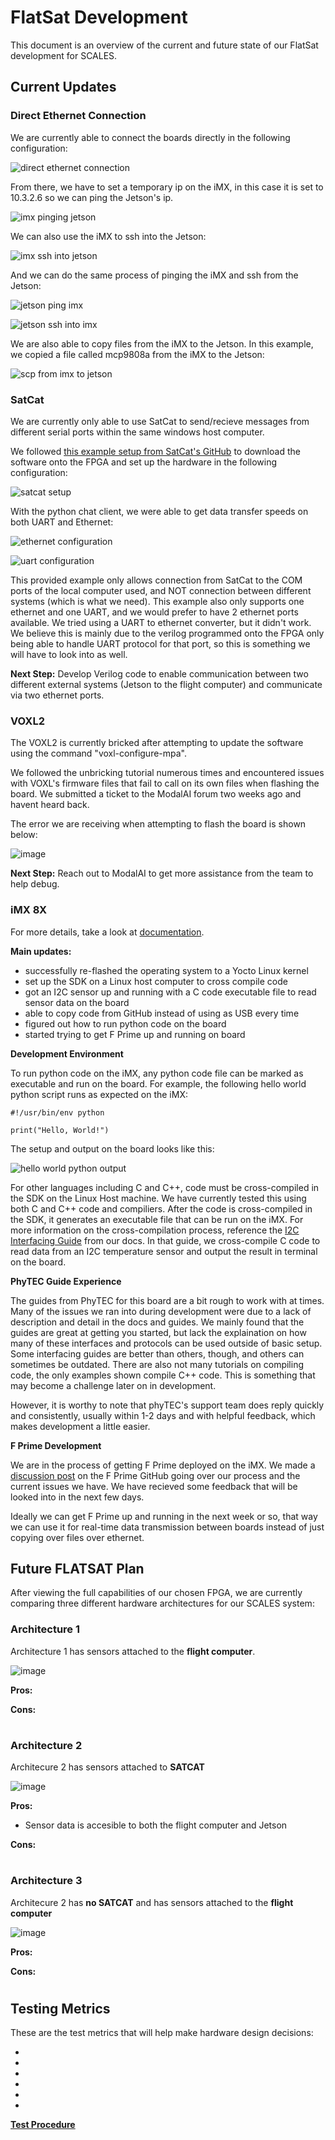 # FlatSat Development

This document is an overview of the current and future state of our FlatSat development for SCALES.

## Current Updates
### **Direct Ethernet Connection**

We are currently able to connect the boards directly in the following configuration:

![direct ethernet connection](Images/direct_ethernet.png)

From there, we have to set a temporary ip on the iMX, in this case it is set to 10.3.2.6 so we can ping the Jetson's ip.

![imx pinging jetson](Images/imx_ping_jetson.png)

We can also use the iMX to ssh into the Jetson:

![imx ssh into jetson](Images/imx_ssh_into_jetson.png)

And we can do the same process of pinging the iMX and ssh from the Jetson:

![jetson ping imx](Images/jetson_ping_imx.png)

![jetson ssh into imx](Images/jetson_ssh_into_imx.png)

We are also able to copy files from the iMX to the Jetson. In this example, we copied a file called mcp9808a from the iMX to the Jetson:

![scp from imx to jetson](Images/imx_scp_to_jetson.png)

### **SatCat**

We are currently only able to use SatCat to send/recieve messages from different serial ports within the same windows host computer. 

We followed [this example setup from SatCat's GitHub](https://github.com/the-aerospace-corporation/satcat5/tree/main/examples/arty_a7) to download the software onto the FPGA and set up the hardware in the following configuration: 

![satcat setup](Images/satcat_setup.png)

With the python chat client, we were able to get data transfer speeds on both UART and Ethernet:

![ethernet configuration](Images/satcat_ethernet_config.png)

![uart configuration](Images/satcat_uart_config.png)

This provided example only allows connection from SatCat to the COM ports of the local computer used, and NOT connection between different systems (which is what we need). This example also only supports one ethernet and one UART, and we would prefer to have 2 ethernet ports available. We tried using a UART to ethernet converter, but it didn't work. We believe this is mainly due to the verilog programmed onto the FPGA only being able to handle UART protocol for that port, so this is something we will have to look into as well. 

**Next Step:** Develop Verilog code to enable communication between two different external systems (Jetson to the flight computer) and communicate via two ethernet ports.


### **VOXL2**
The VOXL2 is currently bricked after attempting to update the software using the command "voxl-configure-mpa".

We followed the unbricking tutorial numerous times and encountered issues with VOXL's firmware files that fail to call on its own files when flashing the board. We submitted a ticket to the ModalAI forum two weeks ago and havent heard back.

The error we are receiving when attempting to flash the board is shown below:

![image](https://github.com/user-attachments/assets/95d4e173-b450-4e02-9d51-37697092857a)

**Next Step:** Reach out to ModalAI to get more assistance from the team to help debug.



### iMX 8X

For more details, take a look at [documentation](https://scales-hardware.readthedocs.io/en/latest/imx8x_procedures/).

**Main updates:**
- successfully re-flashed the operating system to a Yocto Linux kernel
- set up the SDK on a Linux host computer to cross compile code
- got an I2C sensor up and running with a C code executable file to read sensor data on the board
- able to copy code from GitHub instead of using as USB every time
- figured out how to run python code on the board
- started trying to get F Prime up and running on board

**Development Environment**

To run python code on the iMX, any python code file can be marked as executable and run on the board. For example, the following hello world python script runs as expected on the iMX:
```
#!/usr/bin/env python

print("Hello, World!")
```
The setup and output on the board looks like this:

![hello world python output](Images/helloworldpython_output.png)

For other languages including C and C++, code must be cross-compiled in the SDK on the Linux Host machine. We have currently tested this using both C and C++ code and compiliers. After the code is cross-compiled in the SDK, it generates an executable file that can be run on the iMX. For more information on the cross-compilation process, reference the [I2C Interfacing Guide](https://scales-hardware.readthedocs.io/en/latest/imx8x_procedures/#i2c-interfacing) from our docs. In that guide, we cross-compile C code to read data from an I2C temperature sensor and output the result in terminal on the board. 

**PhyTEC Guide Experience**

The guides from PhyTEC for this board are a bit rough to work with at times. Many of the issues we ran into during development were due to a lack of description and detail in the docs and guides. We mainly found that the guides are great at getting you started, but lack the explaination on how many of these interfaces and protocols can be used outside of basic setup. Some interfacing guides are better than others, though, and others can sometimes be outdated. There are also not many tutorials on compiling code, the only examples shown compile C++ code. This is something that may become a challenge later on in development. 

However, it is worthy to note that phyTEC's support team does reply quickly and consistently, usually within 1-2 days and with helpful feedback, which makes development a little easier. 

**F Prime Development**

We are in the process of getting F Prime deployed on the iMX. We made a [discussion post](https://github.com/nasa/fprime/discussions/3002#discussioncomment-11158814) on the F Prime GitHub going over our process and the current issues we have. We have recieved some feedback that will be looked into in the next few days.

Ideally we can get F Prime up and running in the next week or so, that way we can use it for real-time data transmission between boards instead of just copying over files over ethernet. 

## Future FLATSAT Plan
After viewing the full capabilities of our chosen FPGA, we are currently comparing three different hardware architectures for our SCALES system:

### Architecture 1
Architecture 1 has sensors attached to the **flight computer**.

![image](https://github.com/user-attachments/assets/3d400f78-7bee-4894-8597-d6ad3240c092)


__Pros:__

__Cons:__

#
### Architecture 2
Architecure 2 has sensors attached to **SATCAT**

![image](https://github.com/user-attachments/assets/0c57dd32-698c-42cd-b15a-72d68b3255de)



__Pros:__
- Sensor data is accesible to both the flight computer and Jetson

__Cons:__

#
### Architecture 3
Architecure 2 has **no SATCAT** and has sensors attached to the **flight computer**

![image](https://github.com/user-attachments/assets/ccabc11a-8d09-4ec7-8b13-47663f7ba29c)


__Pros:__

__Cons:__

#
## Testing Metrics
These are the test metrics that will help make hardware design decisions:

- 
- 
- 
- 
- 
- 

**[Test Procedure](https://scales-hardware.readthedocs.io/en/latest/Test%20Procedure%20List/)**
